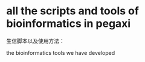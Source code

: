 # all the scripts and tools of bioinformatics in pegaxi

生信脚本以及使用方法：

the bioinformatics tools we have developed
